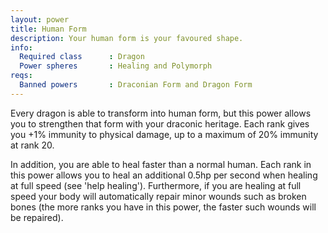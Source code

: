 ```yaml
---
layout: power
title: Human Form
description: Your human form is your favoured shape.
info:
  Required class      : Dragon
  Power spheres       : Healing and Polymorph
reqs:
  Banned powers       : Draconian Form and Dragon Form
---
```


Every dragon is able to transform into human form, but this power allows you
to strengthen that form with your draconic heritage.  Each rank gives you +1%
immunity to physical damage, up to a maximum of 20% immunity at rank 20.

In addition, you are able to heal faster than a normal human.  Each rank in
this power allows you to heal an additional 0.5hp per second when healing at
full speed (see 'help healing').  Furthermore, if you are healing at full speed
your body will automatically repair minor wounds such as broken bones (the more
ranks you have in this power, the faster such wounds will be repaired).
